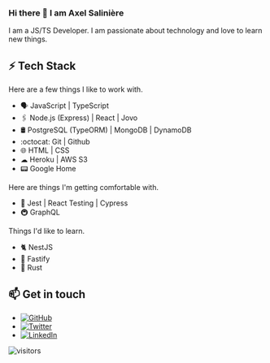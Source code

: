 ### Hi there 👋 I am Axel Salinière

I am a JS/TS Developer. I am passionate about technology and love to learn new things.

## ⚡ Tech Stack

Here are a few things I like to work with.

* 🗣 JavaScript | TypeScript
* 🖇️ Node.js (Express) | React | Jovo
* 🛢️ PostgreSQL (TypeORM) | MongoDB | DynamoDB
* :octocat: Git | Github
* 🌐 HTML | CSS
* ☁ Heroku | AWS S3
* 📟 Google Home

Here are things I'm getting comfortable with.

* 🧪 Jest | React Testing | Cypress
* 🚇 GraphQL

Things I'd like to learn.

* 🐈 NestJS
* 🌠 Fastify
* 🦀 Rust

## 📫 Get in touch
- <a href="https://github.com/adecess"><img src="https://img.shields.io/github/followers/adecess.svg?label=GitHub&style=social" alt="GitHub"></a>
- <a href="https://twitter.com/adecess"><img src="https://img.shields.io/twitter/follow/adecess?label=Twitter&style=social" alt="Twitter"></a>
- <a href="https://www.linkedin.com/in/saliniere"><img src="https://img.shields.io/badge/LinkedIn--_.svg?style=social&logo=linkedin" alt="LinkedIn"></a>


![visitors](https://visitor-badge.glitch.me/badge?page_id=adecess/adecess)
